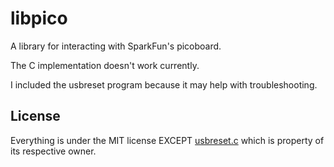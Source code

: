 # libpico

A library for interacting with SparkFun's picoboard.

The C implementation doesn't work currently.

I included the usbreset program because it may help with troubleshooting.

## License
Everything is under the MIT license EXCEPT [usbreset.c](c/usbreset.c) which is property of its respective owner.
